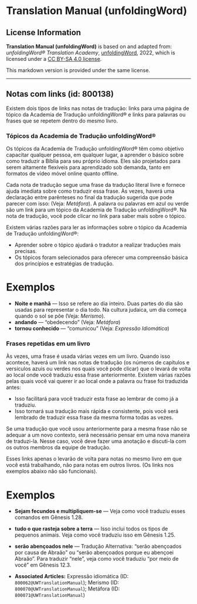 # Translation Manual (unfoldingWord)

## License Information

**Translation Manual (unfoldingWord)** is based on and adapted from: _unfoldingWord® Translation Academy_, [unfoldingWord](https://unfoldingword.org/utw), 2022, which is licensed under a [CC BY-SA 4.0 license](https://creativecommons.org/licenses/by-sa/4.0/legalcode.en).

This markdown version is provided under the same license.



--------------------------------

## Notas com links (id: 800138)

Existem dois tipos de links nas notas de tradução: links para uma página de tópico da Academia de Tradução unfoldingWord® e links para palavras ou frases que se repetem dentro do mesmo livro.

### Tópicos da Academia de Tradução unfoldingWord®

Os tópicos da Academia de Tradução unfoldingWord® têm como objetivo capacitar qualquer pessoa, em qualquer lugar, a aprender o básico sobre como traduzir a Bíblia para seu próprio idioma. Eles são projetados para serem altamente flexíveis para aprendizado sob demanda, tanto em formatos de vídeo móvel online quanto offline.

Cada nota de tradução segue uma frase da tradução literal livre e fornece ajuda imediata sobre como traduzir essa frase. Às vezes, haverá uma declaração entre parênteses no final da tradução sugerida que pode parecer com isso: (Veja: *Metáfora*). A palavra ou palavras em azul ou verde são um link para um tópico da Academia de Tradução unfoldingWord®. Na nota de tradução, você pode clicar no link para saber mais sobre o tópico.

Existem várias razões para ler as informações sobre o tópico da Academia de Tradução unfoldingWord®:

* Aprender sobre o tópico ajudará o tradutor a realizar traduções mais precisas.
* Os tópicos foram selecionados para oferecer uma compreensão básica dos princípios e estratégias de tradução.

Exemplos
========

* **Noite e manhã** — Isso se refere ao dia inteiro. Duas partes do dia são usadas para representar o dia todo. Na cultura judaica, um dia começa quando o sol se põe (Veja: *Merismo*).
* **andando** — “obedecendo” (Veja: *Metáfora*)
* **tornou conhecido** — “comunicou” (Veja: *Expressão Idiomática*)

### Frases repetidas em um livro

Às vezes, uma frase é usada várias vezes em um livro. Quando isso acontece, haverá um link nas notas de tradução (os números de capítulos e versículos azuis ou verdes nos quais você pode clicar) que o levará de volta ao local onde você traduziu essa frase anteriormente. Existem várias razões pelas quais você vai querer ir ao local onde a palavra ou frase foi traduzida antes:

* Isso facilitará para você traduzir esta frase ao lembrar de como já a traduziu.
* Isso tornará sua tradução mais rápida e consistente, pois você será lembrado de traduzir essa frase da mesma forma todas as vezes.

Se uma tradução que você usou anteriormente para a mesma frase não se adequar a um novo contexto, será necessário pensar em uma nova maneira de traduzi\-la. Nesse caso, você deve fazer uma anotação e discuti\-la com os outros membros da equipe de tradução.

Esses links apenas o levarão de volta para notas no mesmo livro em que você está trabalhando, não para notas em outros livros. (Os links nos exemplos abaixo não são funcionais).

Exemplos
========

* **Sejam fecundos e multipliquem\-se** — Veja como você traduziu esses comandos em Gênesis 1\.28\.
* **tudo o que rasteja sobre a terra** — Isso inclui todos os tipos de pequenos animais. Veja como você traduziu isso em Gênesis 1\.25\.
* **serão abençoados nele** — Tradução Alternativa: “serão abençoados por causa de Abraão” ou “serão abençoados porque eu abençoei Abraão”. Para traduzir “nele”, veja como você traduziu “por meio de você” em Gênesis 12\.3\.

* **Associated Articles:** Expressão idiomática (ID: `800062@UWTranslationManual`); Merismo (ID: `800070@UWTranslationManual`); Metáfora (ID: `800071@UWTranslationManual`)

